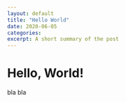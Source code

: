 ```yaml
---
layout: default
title: "Hello World"
date: 2020-06-05
categories:
excerpt: A short summary of the post
---
```


# Hello, World!

bla bla
